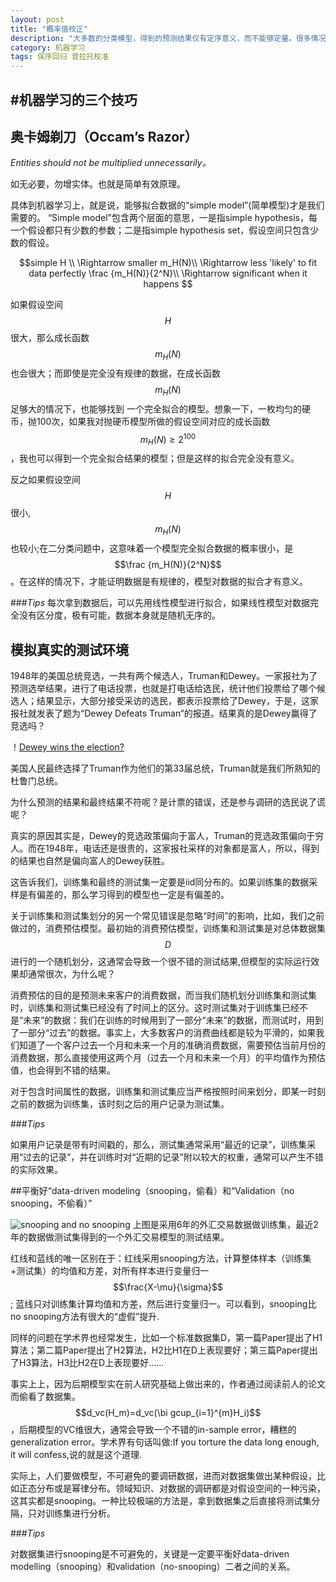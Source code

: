 ```yaml
---
layout: post
title: "概率值校正"
description: "大多数的分类模型，得到的预测结果仅有定序意义，而不能够定量。很多情况下，仅仅得到一个好的AUC值是远远不够的，我们需要得到一个准确的概率值。这就要求，模型的输出结果从定序上升为定距。"
category: 机器学习
tags: 保序回归 普拉托校准
---
```


#机器学习的三个技巧
---
## 奥卡姆剃刀（Occam’s Razor）

*Entities should not be multiplied unnecessarily。*

如无必要，勿增实体。也就是简单有效原理。

具体到机器学习上，就是说，能够拟合数据的“simple model”(简单模型)才是我们需要的。
“Simple model”包含两个层面的意思，一是指simple hypothesis，每一个假设都只有少数的参数；二是指simple hypothesis set，假设空间只包含少数的假设。

$$simple H \\
 \Rightarrow smaller m_H(N)\\
 \Rightarrow less 'likely' to fit data perfectly \frac {m_H(N)}{2^N}\\
 \Rightarrow significant when it happens $$

如果假设空间$$H$$很大，那么成长函数$$m_H(N)$$也会很大；而即使是完全没有规律的数据，在成长函数$$m_H(N)$$足够大的情况下，也能够找到
一个完全拟合的模型。想象一下，一枚均匀的硬币，抛100次，如果我对抛硬币模型所做的假设空间对应的成长函数$$m_H(N)\geqslant 2^100$$，我也可以得到一个完全拟合结果的模型；但是这样的拟合完全没有意义。

反之如果假设空间$$H$$很小,$$m_H(N)$$也较小;在二分类问题中，这意味着一个模型完全拟合数据的概率很小，是$$\frac {m_H(N)}{2^N}$$。在这样的情况下，才能证明数据是有规律的，模型对数据的拟合才有意义。

###*Tips*
每次拿到数据后，可以先用线性模型进行拟合，如果线性模型对数据完全没有区分度，极有可能，数据本身就是随机无序的。

## 模拟真实的测试环境

1948年的美国总统竞选，一共有两个候选人，Truman和Dewey。一家报社为了预测选举结果，进行了电话投票，也就是打电话给选民，统计他们投票给了哪个候选人；结果显示，大部分接受采访的选民，都表示投票给了Dewey，于是，这家报社就发表了题为“Dewey Defeats Truman“的报道。结果真的是Dewey赢得了竞选吗？

！[Dewey wins the election?](1)

美国人民最终选择了Truman作为他们的第33届总统，Truman就是我们所熟知的杜鲁门总统。

为什么预测的结果和最终结果不符呢？是计票的错误，还是参与调研的选民说了谎呢？

真实的原因其实是，Dewey的竞选政策偏向于富人，Truman的竞选政策偏向于穷人。而在1948年，电话还是很贵的，这家报社采样的对象都是富人，所以，得到的结果也自然是偏向富人的Dewey获胜。

这告诉我们，训练集和最终的测试集一定要是iid同分布的。如果训练集的数据采样是有偏差的，那么学习得到的模型也一定是有偏差的。

关于训练集和测试集划分的另一个常见错误是忽略“时间”的影响，比如，我们之前做过的，消费预估模型。最初始的消费预估模型，训练集和测试集是对总体数据集$$D$$进行的一个随机划分，这通常会导致一个很不错的测试结果,但模型的实际运行效果却通常很次，为什么呢？

消费预估的目的是预测未来客户的消费数据，而当我们随机划分训练集和测试集时，训练集和测试集已经没有了时间上的区分。这时测试集对于训练集已经不是“未来”的数据：我们在训练的时候用到了一部分“未来”的数据，而测试时，用到了一部分“过去”的数据。事实上，大多数客户的消费曲线都是较为平滑的，如果我们知道了一个客户过去一个月和未来一个月的准确消费数据，需要预估当前月份的消费数据，那么直接使用这两个月（过去一个月和未来一个月）的平均值作为预估值，也会得到不错的结果。

对于包含时间属性的数据，训练集和测试集应当严格按照时间来划分，即某一时刻之前的数据为训练集，该时刻之后的用户记录为测试集。

###*Tips*

如果用户记录是带有时间戳的，那么，测试集通常采用“最近的记录”，训练集采用“过去的记录”，并在训练时对“近期的记录”附以较大的权重，通常可以产生不错的实际效果。

##平衡好“data-driven modeling（snooping，偷看）和“Validation（no snooping，不偷看）”

![snooping and no snooping](2)
上图是采用6年的外汇交易数据做训练集，最近2年的数据做测试集得到的一个外汇交易模型的测试结果。

红线和蓝线的唯一区别在于：红线采用snooping方法，计算整体样本（训练集+测试集）的均值和方差，对所有样本进行变量归一$$\frac{X-\mu}{\sigma}$$; 蓝线只对训练集计算均值和方差，然后进行变量归一。可以看到，snooping比no snooping方法有很大的“虚假”提升.

同样的问题在学术界也经常发生，比如一个标准数据集D，第一篇Paper提出了H1算法；第二篇Paper提出了H2算法，H2比H1在D上表现要好；第三篇Paper提出了H3算法，H3比H2在D上表现要好……

事实上上，因为后期模型实在前人研究基础上做出来的，作者通过阅读前人的论文而偷看了数据集。$$d_vc(H_m)=d_vc(\bi
gcup_{i=1}^{m}H_i)$$，后期模型的VC维很大，通常会导致一个不错的in-sample error，糟糕的generalization error。学术界有句话叫做:If you torture the data long enough, it will confess,说的就是这个道理.

实际上，人们要做模型，不可避免的要调研数据，进而对数据集做出某种假设，比如正态分布或是幂律分布。领域知识、对数据的调研都是对假设空间的一种污染，这其实都是snooping。一种比较极端的方法是，拿到数据集之后直接将测试集分隔，只对训练集进行分析。

###*Tips*

对数据集进行snooping是不可避免的，关键是一定要平衡好data-driven modelling（snooping）和validation（no-snooping）二者之间的关系。

  [1]: http://ww2.sinaimg.cn/mw690/7c225887tw1eft39y4qucj20gq0bsgms.jpg
  [2]: http://ww2.sinaimg.cn/mw690/7c225887tw1eft9p6udnij20eq0bhjs5.jpg